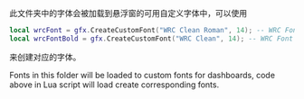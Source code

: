 此文件夹中的字体会被加载到悬浮窗的可用自定义字体中，可以使用

```lua
local wrcFont = gfx.CreateCustomFont("WRC Clean Roman", 14); -- WRC Font
local wrcFontBold = gfx.CreateCustomFont("WRC Clean", 14); -- WRC Font Bold
```

来创建对应的字体。

Fonts in this folder will be loaded to custom fonts for dashboards, code above in Lua script will load create corresponding fonts.
